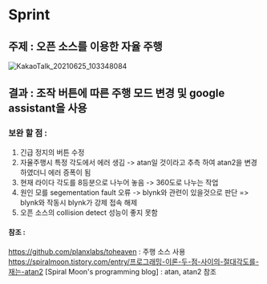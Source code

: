 # Sprint
## 주제 : 오픈 소스를 이용한 자율 주행 

![KakaoTalk_20210625_103348084](https://user-images.githubusercontent.com/81665620/123356825-5f49f500-d5a3-11eb-8f1b-b2500bc8e612.png)


## 결과 : 조작 버튼에 따른 주행 모드 변경 및 google assistant을 사용

### 보완 할 점 :  

 1. 긴급 정지의 버튼 수정
 2. 자율주행시 특정 각도에서 에러 생김 
     -> atan일 것이라고 추측 하여 atan2을 변경 하였더니 에러 증폭이 됨
 3. 현재 라이다 각도를 8등분으로 나누어 놓음 -> 360도로 나누는 작업
 4. 원인 모를 segementation fault 오류 -> blynk와 관련이 있을것으로 판단 => blynk와 작동시 blynk가 강제 접속 해제
 5. 오픈 소스의 collision detect 성능이 좋지 못함

#### 참조 : 
https://github.com/planxlabs/toheaven : 주행 소스 사용  
https://spiralmoon.tistory.com/entry/프로그래밍-이론-두-점-사이의-절대각도를-재는-atan2 [Spiral Moon's programming blog]  : atan, atan2 참조

